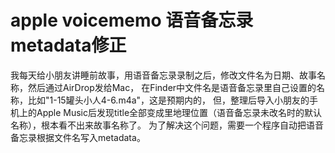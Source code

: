 # apple voicememo 语音备忘录 metadata修正
我每天给小朋友讲睡前故事，用语音备忘录录制之后，修改文件名为日期、故事名称，然后通过AirDrop发给Mac，
在Finder中文件名是语音备忘录里自己设置的名称，比如"1-15罐头小人4-6.m4a"，这是预期内的，
但，整理后导入小朋友的手机上的Apple Music后发现title全部变成里地理位置（语音备忘录未改名时的默认名称），根本看不出来故事名称了。
为了解决这个问题，需要一个程序自动把语音备忘录根据文件名写入metadata。